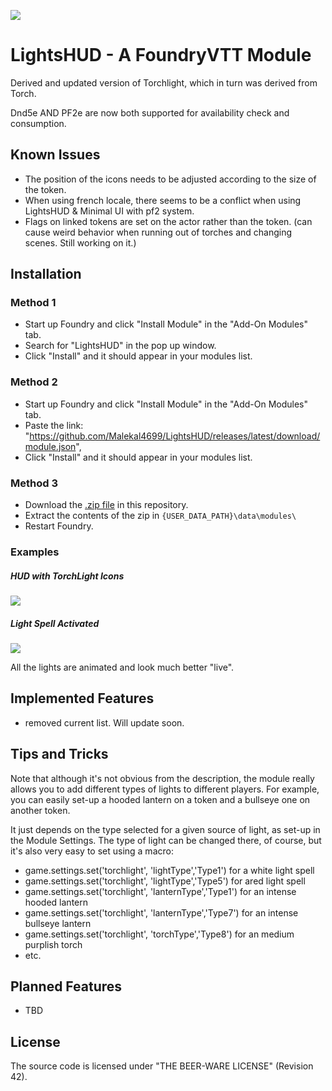 ![](https://img.shields.io/badge/Maintainer-Malekal-green)

# LightsHUD - A FoundryVTT Module

Derived and updated version of Torchlight, which in turn was derived from Torch.

Dnd5e AND PF2e are now both supported for availability check and consumption.

## Known Issues
* The position of the icons needs to be adjusted according to the size of the token.
* When using french locale, there seems to be a conflict when using LightsHUD & Minimal UI with pf2 system.
* Flags on linked tokens are set on the actor rather than the token. (can cause weird behavior when running out of torches and changing scenes. Still working on it.)
## Installation
### Method 1
- Start up Foundry and click "Install Module" in the "Add-On Modules" tab.
- Search for "LightsHUD" in the pop up window.
- Click "Install" and it should appear in your modules list.

### Method 2
- Start up Foundry and click "Install Module" in the "Add-On Modules" tab.
- Paste the link: "https://github.com/Malekal4699/LightsHUD/releases/latest/download/module.json",
- Click "Install" and it should appear in your modules list.

### Method 3
	
- Download the [.zip file]("https://github.com/Malekal4699/LightsHUD/releases/latest/download/module.zip") in this repository.
- Extract the contents of the zip in `{USER_DATA_PATH}\data\modules\`
- Restart Foundry.

### Examples

##### HUD with TorchLight Icons
![](./assets/HUDwithTorchLightIcons.png)

##### Light Spell Activated
![](./assets/LightSpellActivated.png)

All the lights are animated and look much better "live".

## Implemented Features
* removed current list. Will update soon.

## Tips and Tricks

Note that although it's not obvious from the description, the module really allows you to add different types of lights to different players. For example, you can easily set-up a hooded lantern on a token and a bullseye one on another token.

It just depends on the type selected for a given source of light, as set-up in the Module Settings. The type of light can be changed there, of course, but it's also very easy to set using a macro:
* game.settings.set('torchlight', 'lightType','Type1') for a white light spell
* game.settings.set('torchlight', 'lightType','Type5') for ared light spell
* game.settings.set('torchlight', 'lanternType','Type1') for an intense hooded lantern
* game.settings.set('torchlight', 'lanternType','Type7') for an intense bullseye lantern
* game.settings.set('torchlight', 'torchType','Type8') for an medium purplish torch
* etc.

## Planned Features
- TBD

## License
The source code is licensed under "THE BEER-WARE LICENSE" (Revision 42).
